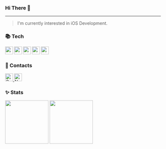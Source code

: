 ### Hi There 👋 
---
> I'm currently interested in iOS Development.
> 
### 📚 Tech
<img src="https://img.shields.io/badge/Swift-F05138?style=for-the-badge&logo=swift&logoColor=white" height="25"/> <img src="https://img.shields.io/badge/C++-00599C?style=for-the-badge&logo=cplusplus&logoColor=white" height="25"/> <img src="https://img.shields.io/badge/Node.js-5FA04E?style=for-the-badge&logo=nodedotjs&logoColor=white" height="25"/> <img src="https://img.shields.io/badge/Express-000000?style=for-the-badge&logo=express&logoColor=white" height="25"/>
<img src="https://img.shields.io/badge/MySql-4479A1?style=for-the-badge&logo=mysql&logoColor=white" height="25"/>

### 💌 Contacts
<a href="mailto:stitch8971@gachon.ac.kr">
  <img src="https://img.shields.io/badge/Gmail-EA4335?style=for-the-badge&logo=gmail&logoColor=white" alt="Gmail Badge" height="25">
</a> <a href="mailto:kttyj000@naver.com">
  <img src="https://img.shields.io/badge/Naver-03C75A?style=for-the-badge&logo=naver&logoColor=white" alt="Naver Badge" height="25">
</a>

### ✨ Stats
<img src="https://github-readme-stats.vercel.app/api?username=JaeHoon97&show_icons=true&theme=solarized-light" height="140" /> <img src="http://mazassumnida.wtf/api/v2/generate_badge?boj=stitch8971" height="140"/>
